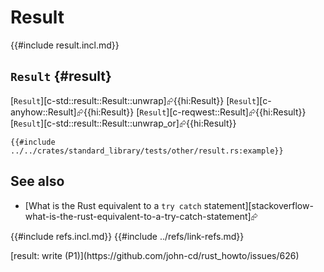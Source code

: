 # Result

{{#include result.incl.md}}

## `Result` {#result}

[`Result`][c-std::result::Result::unwrap]⮳{{hi:Result}} [`Result`][c-anyhow::Result]⮳{{hi:Result}} [`Result`][c-reqwest::Result]⮳{{hi:Result}} [`Result`][c-std::result::Result::unwrap_or]⮳{{hi:Result}} 

```rust,editable
{{#include ../../crates/standard_library/tests/other/result.rs:example}}
```

## See also

- [What is the Rust equivalent to a `try catch` statement][stackoverflow-what-is-the-rust-equivalent-to-a-try-catch-statement]⮳

{{#include refs.incl.md}}
{{#include ../refs/link-refs.md}}

<div class="hidden">
[result: write (P1)](https://github.com/john-cd/rust_howto/issues/626)

</div>
